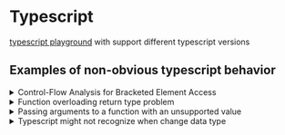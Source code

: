 # Typescript
[typescript playground](https://www.typescriptlang.org/play) with support different typescript versions

## Examples of non-obvious typescript behavior

<details>
<summary>
  Control-Flow Analysis for Bracketed Element Access
</summary>

[https://www.typescriptlang.org/docs/handbook/release-notes/typescript-4-7.html#control-flow-analysis-for-bracketed-element-access](https://www.typescriptlang.org/docs/handbook/release-notes/typescript-4-7.html#control-flow-analysis-for-bracketed-element-access)

```typescript
const query: Record<string, string | string[]> = {};

const COUNTRY_KEY = 'country';

if (typeof query[COUNTRY_KEY] === 'string') {
    // There is an error in 4.6 and below, because it's still a string, or a string[]
    const queryCountry: string = query[COUNTRY_KEY];
}
```
</details>

<details>
<summary>Function overloading return type problem</summary>

```typescript
// 1. we want return string type if two arguments are strings
function add(x: string, y: string): string
function add(x: number, y: number): number
function add(x: unknown, y: unknown): unknown {
    // 2. we check case when two arguments are strings
    if (typeof x === 'string' && typeof y === 'string') {
        // 3. we can return any type  regardless of the fact that we specified string type in step 1
        return 100;
    }

    if (typeof x === 'number' && typeof y === 'number') {
        return x + y
    }

    throw new Error('invalid arguments passed');
}

// 4. we expect that str has type string, but it's number
const str = add("Hello", "World!");
const num = add(10, 20);
```
</details>

<details>
<summary>Passing arguments to a function with an unsupported value</summary>

```typescript
type FormatAmount = {
  currencySymbol?: string,
  value: number
}

const formatAmount = ({ currencySymbol = '$', value }: FormatAmount) => {
  return `${currencySymbol} ${value}`;
}

const formatAmountParams = {
  currencySymbol: 'USD',
  value: 10,
  // 1. FormatAmount doesn't have anotherValue
  anotherValue: 20
}

formatAmount(formatAmountParams); // 2. no error, if we pass object as argument with unsupported value
formatAmount({ currencySymbol: '', value: 10, anotherValue: 12 }); 3. // error, if we pass object as argument and set unsupported value manually
```

The problem may be when we refactor name currencySymbol to currencySign, but params can have old currencySymbol

```typescript
type FormatAmount = {
  // 1. Refactor currencySymbol to currencySign
  currencySign?: string,
  value: number
}

// 2. ts shows an error if we pass currencySymbol, so we change to currencySign
const formatAmount = ({ currencySign = '$', value }: FormatAmount) => {
  return `${currencySign} ${value}`;
}

const formatAmountParams = {
  // 3. It's old name
  currencySymbol: 'USD',
  value: 10
}

// 4. There is no error after refactor, we expect 'USD 10', but got '$ 10'
formatAmount(formatAmountParams);
```
</details>

<details>
<summary>
  Typescript might not recognize when change data type 
</summary>

```typescript
type Metadata = {};

// 1. We create Map type
type UserMetadata = Map<string, Metadata>;

const cache: UserMetadata = new Map();

// 2. It works because cache is Map
console.log(cache.get('foo'));

// 3. We create cacheCopy as object
const cacheCopy: UserMetadata = { ...cache };

// 4. We get error because it's not a Map
console.log(cacheCopy.get('foo'));
```
</details>
